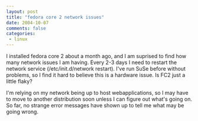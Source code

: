 ```yaml
---
layout: post
title: "fedora core 2 network issues"
date: 2004-10-07
comments: false
categories:
 - linux
---
```


I installed fedora core 2 about a month ago, and I am suprised to find how many network issues I am having. Every 2-3 days I need to restart the network service (/etc/init.d/network restart). I've run SuSe before without problems, so I find it hard to believe this is a hardware issue. Is FC2 just a little flaky?

   
I'm relying on my network being up to host webapplications, so I may have to move to another distribution soon unless I can figure out what's going on. So far, no strange error messages have shown up to tell me what may be going wrong.

